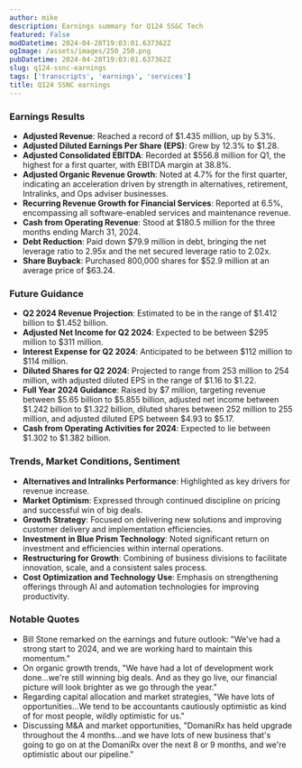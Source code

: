 ```yaml
---
author: mike
description: Earnings summary for Q124 SS&C Tech 
featured: False
modDatetime: 2024-04-28T19:03:01.637362Z
ogImage: /assets/images/250_250.png
pubDatetime: 2024-04-28T19:03:01.637362Z
slug: q124-ssnc-earnings
tags: ['transcripts', 'earnings', 'services']
title: Q124 SSNC earnings
---
```

### Earnings Results

- **Adjusted Revenue**: Reached a record of $1.435 million, up by 5.3%.
- **Adjusted Diluted Earnings Per Share (EPS)**: Grew by 12.3% to $1.28.
- **Adjusted Consolidated EBITDA**: Recorded at $556.8 million for Q1, the highest for a first quarter, with EBITDA margin at 38.8%.
- **Adjusted Organic Revenue Growth**: Noted at 4.7% for the first quarter, indicating an acceleration driven by strength in alternatives, retirement, Intralinks, and Ops adviser businesses.
- **Recurring Revenue Growth for Financial Services**: Reported at 6.5%, encompassing all software-enabled services and maintenance revenue.
- **Cash from Operating Revenue**: Stood at $180.5 million for the three months ending March 31, 2024.
- **Debt Reduction**: Paid down $79.9 million in debt, bringing the net leverage ratio to 2.95x and the net secured leverage ratio to 2.02x.
- **Share Buyback**: Purchased 800,000 shares for $52.9 million at an average price of $63.24.

### Future Guidance

- **Q2 2024 Revenue Projection**: Estimated to be in the range of $1.412 billion to $1.452 billion.
- **Adjusted Net Income for Q2 2024**: Expected to be between $295 million to $311 million.
- **Interest Expense for Q2 2024**: Anticipated to be between $112 million to $114 million.
- **Diluted Shares for Q2 2024**: Projected to range from 253 million to 254 million, with adjusted diluted EPS in the range of $1.16 to $1.22.
- **Full Year 2024 Guidance**: Raised by $7 million, targeting revenue between $5.65 billion to $5.855 billion, adjusted net income between $1.242 billion to $1.322 billion, diluted shares between 252 million to 255 million, and adjusted diluted EPS between $4.93 to $5.17. 
- **Cash from Operating Activities for 2024**: Expected to lie between $1.302 to $1.382 billion.

### Trends, Market Conditions, Sentiment

- **Alternatives and Intralinks Performance**: Highlighted as key drivers for revenue increase.
- **Market Optimism**: Expressed through continued discipline on pricing and successful win of big deals.
- **Growth Strategy**: Focused on delivering new solutions and improving customer delivery and implementation efficiencies.
- **Investment in Blue Prism Technology**: Noted significant return on investment and efficiencies within internal operations.
- **Restructuring for Growth**: Combining of business divisions to facilitate innovation, scale, and a consistent sales process.
- **Cost Optimization and Technology Use**: Emphasis on strengthening offerings through AI and automation technologies for improving productivity.

### Notable Quotes

- Bill Stone remarked on the earnings and future outlook: "We've had a strong start to 2024, and we are working hard to maintain this momentum."
- On organic growth trends, "We have had a lot of development work done...we're still winning big deals. And as they go live, our financial picture will look brighter as we go through the year."
- Regarding capital allocation and market strategies, "We have lots of opportunities...We tend to be accountants cautiously optimistic as kind of for most people, wildly optimistic for us."
- Discussing M&A and market opportunities, "DomaniRx has held upgrade throughout the 4 months...and we have lots of new business that's going to go on at the DomaniRx over the next 8 or 9 months, and we're optimistic about our pipeline."